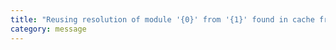 ```yaml
---
title: "Reusing resolution of module '{0}' from '{1}' found in cache from location '{2}', it was not resolved."
category: message
---
```

